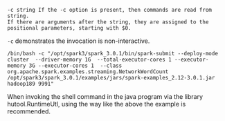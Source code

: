 ```
-c string If the -c option is present, then commands are read from string.  
If there are arguments after the string, they are assigned to the positional parameters, starting with $0.
```

`-c` demonstrates the invocation is non-interactive.

```shell
/bin/bash -c "/opt/spark3/spark_3.0.1/bin/spark-submit --deploy-mode cluster  --driver-memory 1G  --total-executor-cores 1 --executor-memory 3G --executor-cores 1  --class org.apache.spark.examples.streaming.NetworkWordCount /opt/spark3/spark_3.0.1/examples/jars/spark-examples_2.12-3.0.1.jar hadoop189 9991"
```

When invoking the shell command in the java program via the library hutool.RuntimeUtl, using the way like the above the example
is recommended.